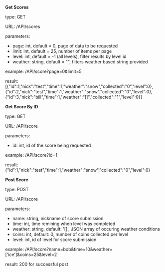 **Get Scores** 

type: GET 

URL: /API/scores 

parameters:
 - page: int, default = 0, page of data to be requested
 - limit: int, default = 25, number of items per page
 - level: int, default = -1 (all levels), filter results by level id
 - weather: string, default = "", filters weather based string provided
 
  
 example: /API/score?page=0&limit=5 
 
 result: [{"id":1,"nick":"test","time":1,"weather":"snow","collected":"0","level":0},{"id":2,"nick":"test","time":1,"weather":"snow","collected":"0","level":0},{"id":3,"nick":"bill","time":1,"weather":"[]","collected":"1","level":0}]
 
 **Get Score By ID** 

type: GET 

URL: /API/score

parameters:
 - id: int, id of the score being requested 

  
 example: /API/score?id=1
 
 result: {"id":1,"nick":"test","time":1,"weather":"snow","collected":"0","level":0}
 
   **Post Score** 

type: POST 

URL: /API/score 

parameters:
 - name: string, nickname of score submission
 - time: int, time remining when level was completed
 - weather: string, default: '[]', JSON array of occuring weather conditions
 - coins: int, default: 0, number of coins collected per level
 - level: int, id of level for score submission

  
 example: /API/score?name=bob&time=10&weather=['ice']&coins=25&level=2
 
 result: 200 for successful post
